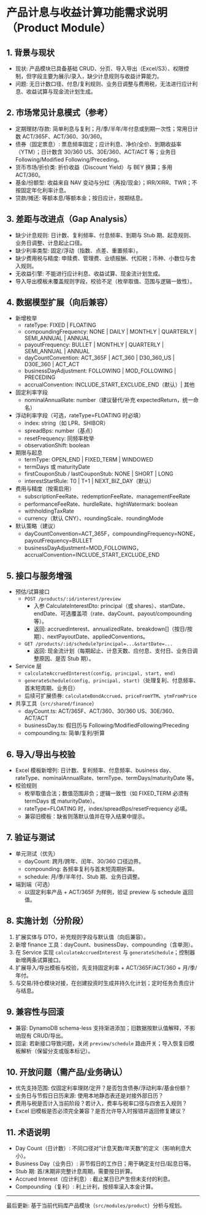# 产品计息与收益计算功能需求说明（Product Module）

## 1. 背景与现状
- 现状: 产品模块已具备基础 CRUD、分页、导入导出（Excel/S3）、权限控制，但字段主要为展示/录入，缺少计息规则与收益计算能力。
- 问题: 无日计数口径、付息/复利规则、业务日调整与费用税，无法进行应计利息、收益试算与现金流计划生成。

## 2. 市场常见计息模式（参考）
- 定期理财/存款: 简单利息与复利；月/季/半年/年付息或到期一次性；常用日计数 ACT/365F、ACT/360、30/360。
- 债券（固定票息）: 票息频率固定；应计利息、净价/全价、到期收益率（YTM）；日计数含 30/360 US、30E/360、ACT/ACT 等；业务日 Following/Modified Following/Preceding。
- 货币市场/折价类: 折价收益（Discount Yield）与 BEY 换算；多用 ACT/360。
- 基金/份额型: 收益来自 NAV 变动与分红（再投/现金）；IRR/XIRR、TWR；不按固定年化利率计息。
- 贷款/摊还: 等额本息/等额本金；按日应计，按期结息。

## 3. 差距与改进点（Gap Analysis）
- 缺少计息规则: 日计数、复利频率、付息频率、到期与 Stub 期、起息规则、业务日调整、计息起止口径。
- 缺少利率类型: 固定/浮动（指数、点差、重置频率）。
- 缺少费用税与精度: 申赎费、管理费、业绩报酬、代扣税；币种、小数位与舍入规则。
- 无收益引擎: 不能进行应计利息、收益试算、现金流计划生成。
- 导入导出模板未覆盖规则字段，校验不足（枚举取值、范围与逻辑一致性）。

## 4. 数据模型扩展（向后兼容）
- 新增枚举
  - rateType: FIXED | FLOATING
  - compoundingFrequency: NONE | DAILY | MONTHLY | QUARTERLY | SEMI_ANNUAL | ANNUAL
  - payoutFrequency: BULLET | MONTHLY | QUARTERLY | SEMI_ANNUAL | ANNUAL
  - dayCountConvention: ACT_365F | ACT_360 | D30_360_US | D30E_360 | ACT_ACT
  - businessDayAdjustment: FOLLOWING | MOD_FOLLOWING | PRECEDING
  - accrualConvention: INCLUDE_START_EXCLUDE_END（默认）| 其他
- 固定利率字段
  - nominalAnnualRate: number（建议替代/补充 expectedReturn，统一命名）
- 浮动利率字段（可选，rateType=FLOATING 时必填）
  - index: string（如 LPR、SHIBOR）
  - spreadBps: number（基点）
  - resetFrequency: 同频率枚举
  - observationShift: boolean
- 期限与起息
  - termType: OPEN_END | FIXED_TERM | WINDOWED
  - termDays 或 maturityDate
  - firstCouponStub / lastCouponStub: NONE | SHORT | LONG
  - interestStartRule: T0 | T+1 | NEXT_BIZ_DAY（默认）
- 费用与精度（按需启用）
  - subscriptionFeeRate、redemptionFeeRate、managementFeeRate
  - performanceFeeRate、hurdleRate、highWatermark: boolean
  - withholdingTaxRate
  - currency（默认 CNY）、roundingScale、roundingMode
- 默认策略（建议）
  - dayCountConvention=ACT_365F，compoundingFrequency=NONE，payoutFrequency=BULLET
  - businessDayAdjustment=MOD_FOLLOWING，accrualConvention=INCLUDE_START_EXCLUDE_END

## 5. 接口与服务增强
- 预估/试算接口
  - `POST /products/:id/interest/preview`
    - 入参 CalculateInterestDto: principal（或 shares）、startDate、endDate、可选覆盖项（rate、dayCount、payout/compounding 等）。
    - 返回: accruedInterest、annualizedRate、breakdown[]（按日/按期）、nextPayoutDate、appliedConventions。
  - `GET /products/:id/schedule?principal=...&startDate=...`
    - 返回: 现金流计划（每期起止、计息天数、应付息、支付日、业务日调整原因、是否 Stub 期）。
- Service 层
  - `calculateAccruedInterest(config, principal, start, end)`
  - `generateSchedule(config, principal, start)`（处理复利、付息频率、首末短周期、业务日）
  - 后续可扩展债券: `calculateBondAccrued`、`priceFromYTM`、`ytmFromPrice`
- 共享工具（`src/shared/finance`）
  - dayCount.ts: ACT/365F、ACT/360、30/360 US、30E/360、ACT/ACT
  - businessDay.ts: 假日历与 Following/ModifiedFollowing/Preceding
  - compounding.ts: 简单/复利/折算

## 6. 导入/导出与校验
- Excel 模板新增列: 日计数、复利频率、付息频率、business day、rateType、nominalAnnualRate、termType、termDays/maturityDate 等。
- 校验规则
  - 枚举取值合法；数值范围非负；逻辑一致性（如 FIXED_TERM 必须有 termDays 或 maturityDate）。
  - rateType=FLOATING 时，index/spreadBps/resetFrequency 必填。
  - 兼容旧模板：缺省则落默认值并在导入结果中提示。

## 7. 验证与测试
- 单元测试（优先）
  - dayCount: 跨月/跨年、闰年、30/360 口径边界。
  - compounding: 各频率复利与首末短周期折算。
  - schedule: 月/季/半年付、Stub 期、业务日调整。
- 端到端（可选）
  - 以固定利率产品 + ACT/365F 为样例，验证 preview 与 schedule 返回值。

## 8. 实施计划（分阶段）
1) 扩展实体与 DTO，补充规则字段与默认值（向后兼容）。
2) 新增 finance 工具：dayCount、businessDay、compounding（含单测）。
3) 在 Service 实现 `calculateAccruedInterest` 与 `generateSchedule`；控制器新增两条试算接口。
4) 扩展导入/导出模板与校验，先支持固定利率 + ACT/365F/ACT/360 + 月/季/年付。
5) 与交易/持仓模块对接，在创建投资时生成并持久化计划；定时任务负责应计与结息。

## 9. 兼容性与回滚
- 兼容: DynamoDB schema-less 支持渐进添加；旧数据按默认值解释，不影响现有 CRUD/导出。
- 回滚: 若新接口导致问题，关闭 `preview/schedule` 路由开关；导入恢复旧模板解析（保留分支或版本标记）。

## 10. 开放问题（需产品/业务确认）
- 优先支持范围: 仅固定利率理财/定开？是否包含债券/浮动利率/基金份额？
- 业务日与节假日日历来源: 使用本地静态表还是对接外部日历？
- 费用与税是否计入当前阶段？若计入，费率与税率口径与四舍五入规则？
- Excel 旧模板是否必须完全兼容？是否允许导入时报错并返回修复建议？

## 11. 术语说明
- Day Count（日计数）: 不同口径对“计息天数/年天数”的定义（影响利息大小）。
- Business Day（业务日）: 非节假日的工作日；用于确定支付日/起息日等。
- Stub 期: 首/末期非完整计息周期，需要按日折算。
- Accrued Interest（应计利息）: 截止某日已产生但未支付的利息。
- Compounding（复利）: 利上计利，按频率滚入本金计算。

---

最后更新: 基于当前代码库产品模块（`src/modules/product`）分析与规划。
